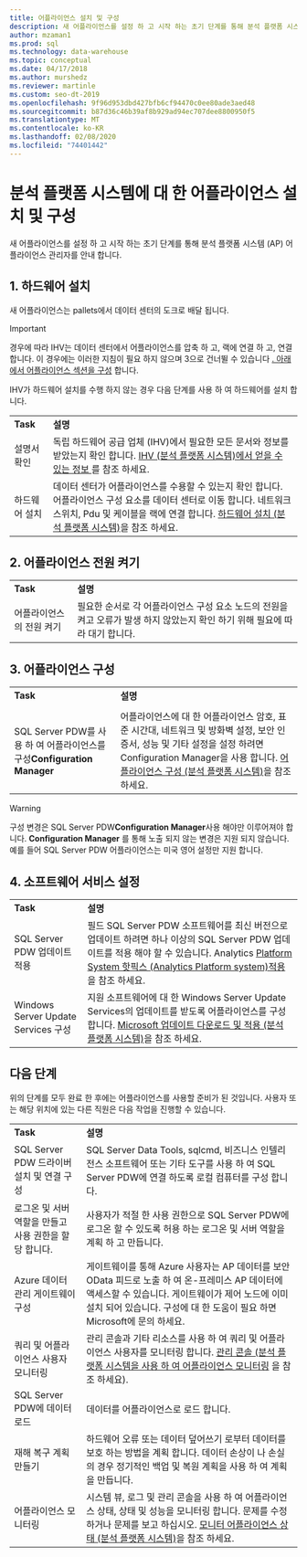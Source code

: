 ```yaml
---
title: 어플라이언스 설치 및 구성
description: 새 어플라이언스를 설정 하 고 시작 하는 초기 단계를 통해 분석 플랫폼 시스템 (AP) 어플라이언스 관리자를 안내 합니다.
author: mzaman1
ms.prod: sql
ms.technology: data-warehouse
ms.topic: conceptual
ms.date: 04/17/2018
ms.author: murshedz
ms.reviewer: martinle
ms.custom: seo-dt-2019
ms.openlocfilehash: 9f96d953dbd427bfb6cf94470c0ee80ade3aed48
ms.sourcegitcommit: b87d36c46b39af8b929ad94ec707dee8800950f5
ms.translationtype: MT
ms.contentlocale: ko-KR
ms.lasthandoff: 02/08/2020
ms.locfileid: "74401442"
---
```

# <a name="appliance-installation-and-configuration-for-analytics-platform-system"></a>분석 플랫폼 시스템에 대 한 어플라이언스 설치 및 구성
새 어플라이언스를 설정 하 고 시작 하는 초기 단계를 통해 분석 플랫폼 시스템 (AP) 어플라이언스 관리자를 안내 합니다.  
  
<!-- MISSING LINKS ## <a name="BeforeYouBegin"></a>Before You Begin  
Before you begin to install, configure, and use your new appliance, we recommend reviewing information about the appliance components. Review the following to familiarize yourself with the appliance:  
  
-   Review [Understanding the Appliance Nodes and Hardware (SQL Server PDW)](assetId:///f60f419f-d1e1-403d-8cf9-07e7ef6d6627) to be sure you understand the components included in your new appliance.  
  
-   Review [Connecting to SQL Server PDW (SQL Server PDW)](assetId:///721851d5-e521-4d5b-ba6d-8e2e9d3c7808) to understand how and when appliance administrators will connect to each appliance node.  
-->

## <a name="InstallHardware"></a>1. 하드웨어 설치  
새 어플라이언스는 pallets에서 데이터 센터의 도크로 배달 됩니다.  
  
> [!IMPORTANT]  
> 경우에 따라 IHV는 데이터 센터에서 어플라이언스를 압축 하 고, 랙에 연결 하 고, 연결 합니다. 이 경우에는 이러한 지침이 필요 하지 않으며 3으로 건너뛸 수 있습니다 [. 아래에서 어플라이언스 섹션을 구성](#ConfigureAppliance) 합니다.  
  
IHV가 하드웨어 설치를 수행 하지 않는 경우 다음 단계를 사용 하 여 하드웨어를 설치 합니다.  
  
|||  
|-|-|  
|**Task**|**설명**|  
|설명서 확인|독립 하드웨어 공급 업체 (IHV)에서 필요한 모든 문서와 정보를 받았는지 확인 합니다. [IHV &#40;분석 플랫폼 시스템&#41;에서 얻을 수 있는 정보 ](information-to-obtain-from-your-ihv.md)를 참조 하세요.|  
|하드웨어 설치|데이터 센터가 어플라이언스를 수용할 수 있는지 확인 합니다. 어플라이언스 구성 요소를 데이터 센터로 이동 합니다. 네트워크 스위치, Pdu 및 케이블을 랙에 연결 합니다. [하드웨어 설치 &#40;분석 플랫폼 시스템&#41;](hardware-installation.md)을 참조 하세요.|  
  
## <a name="PowerOnAppliance"></a>2. 어플라이언스 전원 켜기  
  
|||  
|-|-|  
|**Task**|**설명**|  
|어플라이언스의 전원 켜기|필요한 순서로 각 어플라이언스 구성 요소 노드의 전원을 켜고 오류가 발생 하지 않았는지 확인 하기 위해 필요에 따라 대기 합니다.|  
  
## <a name="ConfigureAppliance"></a>3. 어플라이언스 구성  
  
|||  
|-|-|  
|**Task**|**설명**|  
|||  
|SQL Server PDW를 사용 하 여 어플라이언스를 구성**Configuration Manager**|어플라이언스에 대 한 어플라이언스 암호, 표준 시간대, 네트워크 및 방화벽 설정, 보안 인증서, 성능 및 기타 설정을 설정 하려면 Configuration Manager을 사용 합니다. [어플라이언스 구성 &#40;분석 플랫폼 시스템&#41;](appliance-configuration.md)을 참조 하세요.|  
  
> [!WARNING]  
> 구성 변경은 SQL Server PDW**Configuration Manager**사용 해야만 이루어져야 합니다. **Configuration Manager** 를 통해 노출 되지 않는 변경은 지원 되지 않습니다. 예를 들어 SQL Server PDW 어플라이언스는 미국 영어 설정만 지원 합니다.  
  
## <a name="SoftwareServicing"></a>4. 소프트웨어 서비스 설정  
  
|||  
|-|-|  
|**Task**|**설명**|  
|SQL Server PDW 업데이트 적용|필드 SQL Server PDW 소프트웨어를 최신 버전으로 업데이트 하려면 하나 이상의 SQL Server PDW 업데이트를 적용 해야 할 수 있습니다. Analytics [Platform System 핫픽스 &#40;Analytics Platform system&#41;적용 ](apply-analytics-platform-system-hotfixes.md)을 참조 하세요.|  
|Windows Server Update Services 구성|지원 소프트웨어에 대 한 Windows Server Update Services의 업데이트를 받도록 어플라이언스를 구성 합니다. [Microsoft 업데이트 다운로드 및 적용 &#40;분석 플랫폼 시스템&#41;](download-and-apply-microsoft-updates.md)을 참조 하세요.|  
  
## <a name="NextSteps"></a>다음 단계  
위의 단계를 모두 완료 한 후에는 어플라이언스를 사용할 준비가 된 것입니다. 사용자 또는 해당 위치에 있는 다른 직원은 다음 작업을 진행할 수 있습니다.  
  
|||  
|-|-|  
|**Task**|**설명**|  
|SQL Server PDW 드라이버 설치 및 연결 구성|SQL Server Data Tools, sqlcmd, 비즈니스 인텔리전스 소프트웨어 또는 기타 도구를 사용 하 여 SQL Server PDW에 연결 하도록 로컬 컴퓨터를 구성 합니다. <!-- MISSING LINKS See [Client Tools (SQL Server PDW)](assetId:///721851d5-e521-4d5b-ba6d-8e2e9d3c7808).-->|  
|로그온 및 서버 역할을 만들고 사용 권한을 할당 합니다.|사용자가 적절 한 사용 권한으로 SQL Server PDW에 로그온 할 수 있도록 허용 하는 로그온 및 서버 역할을 계획 하 고 만듭니다. <!-- MISSING LINKS See [PDW Permissions &#40;SQL Server PDW&#41;](../sqlpdw/pdw-permissions-sql-server-pdw.md).-->|  
|Azure 데이터 관리 게이트웨이 구성|게이트웨이를 통해 Azure 사용자는 AP 데이터를 보안 OData 피드로 노출 하 여 온-프레미스 AP 데이터에 액세스할 수 있습니다. 게이트웨이가 제어 노드에 이미 설치 되어 있습니다. 구성에 대 한 도움이 필요 하면 Microsoft에 문의 하세요.|  
|쿼리 및 어플라이언스 사용자 모니터링|관리 콘솔과 기타 리소스를 사용 하 여 쿼리 및 어플라이언스 사용자를 모니터링 합니다. [관리 콘솔 &#40;분석 플랫폼 시스템을 사용 하 여 어플라이언스 모니터링](monitor-the-appliance-by-using-the-admin-console.md) 을 참조 하세요&#41;<!-- MISSING LINKS and [User Sessions &#40;SQL Server PDW&#41;](../sqlpdw/user-sessions-sql-server-pdw.md)-->.|  
|SQL Server PDW에 데이터 로드|데이터를 어플라이언스로 로드 합니다. <!-- MISSING LINKS See [Load &#40;SQL Server PDW&#41;](../sqlpdw/load-sql-server-pdw.md).-->|  
|재해 복구 계획 만들기|하드웨어 오류 또는 데이터 덮어쓰기 로부터 데이터를 보호 하는 방법을 계획 합니다. 데이터 손상이 나 손실의 경우 정기적인 백업 및 복원 계획을 사용 하 여 계획을 만듭니다. <!-- MISSING LINKS See [Create a Disaster Recovery Plan &#40;SQL Server PDW&#41;](../sqlpdw/create-a-disaster-recovery-plan-sql-server-pdw.md).-->|  
|어플라이언스 모니터링|시스템 뷰, 로그 및 관리 콘솔을 사용 하 여 어플라이언스 상태, 상태 및 성능을 모니터링 합니다. 문제를 수정 하거나 문제를 보고 하십시오. [모니터 어플라이언스 상태 &#40;분석 플랫폼 시스템&#41;](../relational-databases/system-dynamic-management-views/sys-dm-pdw-component-health-status-transact-sql.md)을 참조 하세요.|  
